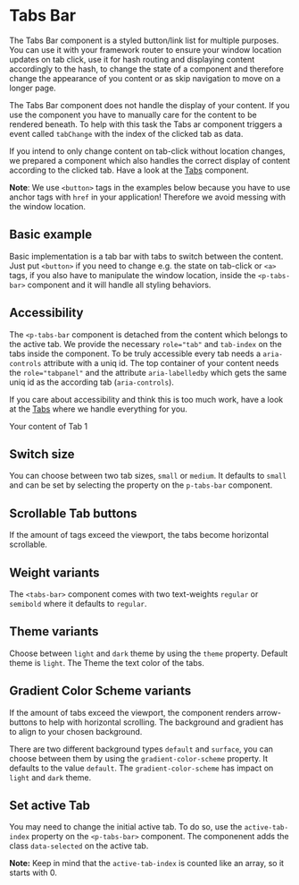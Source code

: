 # Tabs Bar

The Tabs Bar component is a styled button/link list for multiple purposes. You can use it with your framework router to ensure
your window location updates on tab click, use it for hash routing and displaying content accordingly to the hash, to change the state of a component
and therefore change the appearance of you content or as skip navigation to move on a longer page.

The Tabs Bar component does not handle the display of your content. If you use the component you have to manually care for the
content to be rendered beneath. To help with this task the Tabs ar component triggers a event called `tabChange` with the index
of the clicked tab as data.

If you intend to only change content on tab-click without location changes, we prepared a component which also
handles the correct display of content according to the clicked tab. Have a look at the [Tabs](#/components/tabs#code) component.

**Note**: We use `<button>` tags in the examples below because you have to use anchor tags with `href`
in your application! Therefore we avoid messing with the window location.

## Basic example

Basic implementation is a tab bar with tabs to switch between the content. Just put `<button>` if you need to change e.g. the state on tab-click  or `<a>`
tags, if you also have to manipulate the window location, inside the `<p-tabs-bar>` component and it will handle all styling behaviors. 

<Playground>
  <template>
     <p-tabs-bar>
       <button>Tab One</button>
       <button>Tab Two</button>
       <button>Tab Three</button>
     </p-tabs-bar>
  </template>
</Playground>

<Playground>
  <template>
     <p-tabs-bar>
       <a href="#">Tab One</a>
       <a href="#">Tab Two</a>
       <a href="#">Tab Three</a>
     </p-tabs-bar>
  </template>
</Playground>

## Accessibility

The `<p-tabs-bar` component is detached from the content which belongs to the active tab. We provide the necessary `role="tab"` and  `tab-index` on the tabs inside the component.
To be truly accessible every tab needs a `aria-controls` attribute with a uniq id. The top container of your content needs the `role="tabpanel"` and the attribute `aria-labelledby`
which gets the same uniq id as the according tab (`aria-controls`).

If you care about accessibility and think this is too much work, have a look at the [Tabs](#/components/tabs#code) where we handle everything for you.

<Playground>
  <template>
     <p-tabs-bar>
       <button aria-controls="tab-panel-1">Tab One</button>
       <button>Tab Two</button>
       <button>Tab Three</button>
     </p-tabs-bar>
  </template>
  <div role="tabpanel" aria-labelledby="tab-panel-1">
    <p-text>Your content of Tab 1</p-text> 
  </div>
</Playground>

## Switch size

You can choose between two tab sizes, `small` or `medium`. It defaults to `small` and can be set by selecting the property on the `p-tabs-bar` component.

<Playground>
  <template #configurator>
    <select v-model="size">
      <option disabled>Select size</option>
      <option selected value="small">Small</option>
      <option value="medium">Medium</option>
    </select>
  </template>
  <template>
     <p-tabs-bar :size="size">
       <button>Tab One</button>
       <button>Tab Two</button>
       <button>Tab Three</button>
     </p-tabs-bar>
  </template>
</Playground>

## Scrollable Tab buttons

If the amount of tags exceed the viewport, the tabs become horizontal scrollable.

<Playground>
  <template>
     <p-tabs-bar>
       <button>Tab One</button>
       <button>Tab Two</button>
       <button>Tab Three</button>
       <button>Tab Four</button>
       <button>Tab Five</button>
       <button>Tab Long Label Six</button>
       <button>Tab Seven</button>
       <button>Tab Eight</button>
       <button>Tab Nine</button>
     </p-tabs-bar>
  </template>
</Playground>

## Weight variants

The `<tabs-bar>` component comes with two text-weights `regular` or `semibold` where it defaults to `regular`.

<Playground>
  <template #configurator>
    <select v-model="weight">
      <option disabled>Select weight</option>
      <option selected value="regular">Regular</option>
      <option value="semibold">SemiBold</option>
    </select>
  </template>
  <template>
     <p-tabs-bar :weight="weight">
       <button>Tab One</button>
       <button>Tab Two</button>
       <button>Tab Three</button>
     </p-tabs-bar>
  </template>
</Playground>

## Theme variants

Choose between `light` and `dark` theme by using the `theme` property. Default theme is `light`.
The Theme the text color of the tabs.

<Playground :themeable="true">
  <template v-slot="{theme}">
     <p-tabs-bar :theme="theme">
       <button>Tab One</button>
       <button>Tab Two</button>
       <button>Tab Three</button>
     </p-tabs-bar>
  </template>
</Playground>

## Gradient Color Scheme variants

If the amount of tabs exceed the viewport, the component renders arrow-buttons to help with horizontal scrolling.
The background and gradient has to align to your chosen background.

There are two different background types `default` and `surface`, you can choose between them by using the `gradient-color-scheme` property. It defaults to the value `default`.
The `gradient-color-scheme` has impact on `light` and `dark` theme.

<Playground :themeable="true">
<template #configurator>
    <select v-model="gradientColorScheme">
      <option disabled>Select gradient-color-scheme</option>
      <option selected value="default">Default</option>
      <option value="surface">Surface</option>
    </select>
  </template>
  <template v-slot="{theme}">
     <p-tabs-bar :theme="theme" :gradient-color-scheme="gradientColorScheme">
       <button>Tab One</button>
       <button>Tab Two</button>
       <button>Tab Three</button>
       <button>Tab Four</button>
       <button>Tab Five</button>
       <button>Tab Long Label Six</button>
       <button>Tab Seven</button>
       <button>Tab Eight</button>
       <button>Tab Nine</button>
     </p-tabs-bar>
  </template>
</Playground>

## Set active Tab

You may need to change the initial active tab. To do so, use the `active-tab-index` property on the `<p-tabs-bar>` component.
The componenent adds the class `data-selected` on the active tab.

**Note:** Keep in mind that the `active-tab-index` is counted like an array, so it starts with 0. 

<Playground>
  <template>
     <p-tabs-bar active-tab-index="1">
       <button>Tab One</button>
       <button>Tab Two</button>
       <button>Tab Three</button>
     </p-tabs-bar>
  </template>
</Playground>

<script lang="ts">
  import Vue from 'vue';
import Component from 'vue-class-component';
  
  @Component
  export default class PlaygroundTabs extends Vue {
   public theme: string = 'light';
   public weight: string = 'regular';
   public size: string = 'small';
   public gradientColorScheme: string = 'default';
  }
</script>